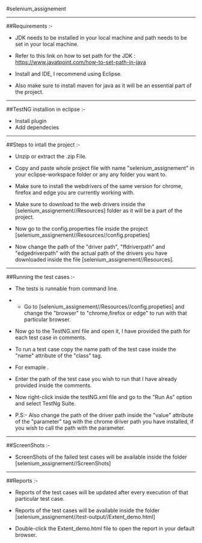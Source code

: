 #selenium_assignement

<hr>

##Requirements :-

- JDK needs to be installed in your local machine and path needs to be set in your local machine.

- Refer to this link on how to set path for the JDK : https://www.javatpoint.com/how-to-set-path-in-java

- Install and IDE, I recommend using Eclipse.

- Also make sure to install maven for java as it will be an essential part of the project.

<hr>

##TestNG installion in eclipse :-
 - Install plugin
 - Add dependecies

<hr>

##Steps to intall the project :-

- Unzip or extract the .zip File.

- Copy and paste whole project file with name "selenium_assignement" in your eclipse-workspace folder or any any folder you want to.

- Make sure to install the webdrivers of the same version for chrome, firefox and edge you are currently working with.

- Make sure to download to the web drivers inside the [selenium_assignement//Resources] folder as it will be a part of the project.

- Now go to the config.properties file inside the project [selenium_assignement//Resources//config.propeties]

- Now change the path of the "driver path", "ffdriverpath" and "edgedriverpath" with the actual path of the drivers you have downloaded inside the file [selenium_assignement//Resources].


<hr>

##Running the test cases :-
- The tests is runnable from command line.

- - Go to [selenium_assignement//Resources//config.propeties] and change the "browser" to "chrome,firefox or edge" to run with that particular browser.

- Now go to the TestNG.xml file and open it, I have provided the path for each test case in comments.

- To run a test case copy the name path of the test case inside the "name" attribute of the "class" tag.

- For exmaple <class name="TestCases.LoginTest"/>.

- Enter the path of the test case you wish to run that I have already provided inside the comments.

- Now right-click inside the testNG.xml file and go to the "Run As" option and select TestNg Suite.

- P.S:- Also change the path of the driver path inside the "value" attribute of the "parameter" tag with the chrome driver path you have installed, if you wish to call the path with the parameter.


<hr>

##ScreenShots :-

- ScreenShots of the failed test cases will be available inside the folder [selenium_assignement//ScreenShots]

<hr>

##Reports :-

- Reports of the test cases will be updated after every execution of that particular test case.

- Reports of the test cases will be available inside the folder [selenium_assignement//test-output//Extent_demo.html]

- Double-click the Extent_demo.html file to open the report in your default browser.

